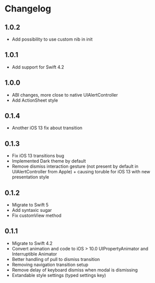 # Changelog

## 1.0.2

- Add possibility to use custom nib in init

## 1.0.1

- Add support for Swift 4.2

## 1.0.0

- ABI changes, more close to native UIAlertController
- Add ActionSheet style

## 0.1.4

- Another iOS 13 fix about transition

## 0.1.3

- Fix iOS 13 transitions bug
- Implemented Dark theme by default
- Remove dismiss interaction gesture (not present by default in UIAlertController from Apple) + causing toruble for iOS 13 with new presentation style

## 0.1.2

- Migrate to Swift 5
- Add syntaxic sugar
- Fix customView method

## 0.1.1

- Migrate to Swift 4.2
- Convert animation and code to iOS > 10.0 UIPropertyAnimator and Interruptible Animator
- Better handling of pull to dismiss transition
- Removing navigation transition setup
- Remove delay of keyboard dismiss when modal is dismissing
- Extandable style settings (typed settings key)
